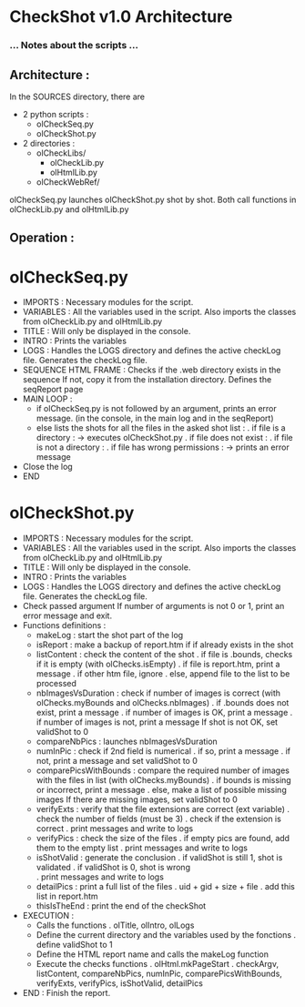 # CheckShot v1.0 Architecture
### ... Notes about the scripts ... ###

## Architecture :

In the SOURCES directory, there are 
- 2 python scripts :
	* olCheckSeq.py
	* olCheckShot.py
- 2 directories :
	* olCheckLibs/
		* olCheckLib.py
		* olHtmlLib.py
	* olCheckWebRef/

olCheckSeq.py launches olCheckShot.py shot by shot.
Both call functions in olCheckLib.py and olHtmlLib.py


## Operation :

# olCheckSeq.py

- IMPORTS : Necessary modules for the script.
- VARIABLES : All the variables used in the script.
  Also imports the classes from olCheckLib.py and olHtmlLib.py
- TITLE : Will only be displayed in the console.
- INTRO : Prints the variables
- LOGS : Handles the LOGS directory and defines the active checkLog file.
  Generates the checkLog file.
- SEQUENCE HTML FRAME :
  Checks if the .web directory exists in the sequence
  If not, copy it from the installation directory.
  Defines the seqReport page
- MAIN LOOP :
  * if olCheckSeq.py is not followed by an argument, prints an error message.
  (in the console, in the main log and in the seqReport)
  * else lists the shots
  for all the files in the asked shot list :
  . if file is a directory :
    -> executes olCheckShot.py
  . if file does not exist :
  . if file is not a directory :
  . if file has wrong permissions :
  	-> prints an error message
- Close the log
- END


# olCheckShot.py

- IMPORTS : Necessary modules for the script.
- VARIABLES : All the variables used in the script.
  Also imports the classes from olCheckLib.py and olHtmlLib.py
- TITLE : Will only be displayed in the console.
- INTRO : Prints the variables
- LOGS : Handles the LOGS directory and defines the active checkLog file.
  Generates the checkLog file.
- Check passed argument
  If number of arguments is not 0 or 1, print an error message and exit.
- Functions definitions :
	* makeLog : start the shot part of the log
	* isReport : make a backup of report.htm if if already exists in the shot
	* listContent : check the content of the shot
	  . if file is .bounds, checks if it is empty (with olChecks.isEmpty)
	  . if file is report.htm, print a message
	  . if other htm file, ignore
	  . else, append file to the list to be processed
	* nbImagesVsDuration : check if number of images is correct
	  (with olChecks.myBounds and olChecks.nbImages)
	  . if .bounds does not exist, print a message
	  . if number of images is OK, print a message
	  . if number of images is not, print a message
	  If shot is not OK, set validShot to 0
	* compareNbPics : launches nbImagesVsDuration
	* numInPic : check if 2nd field is numerical
	  . if so, print a message
	  . if not, print a message and set validShot to 0
	* comparePicsWithBounds : compare the required number of images with the files in list
	  (with olChecks.myBounds)
	  . if bounds is missing or incorrect, print a message
	  . else, make a list of possible missing images
	  If there are missing images, set validShot to 0
	* verifyExts : verify that the file extensions are correct (ext variable)
	  . check the number of fields (must be 3)
	  . check if the extension is correct
	  . print messages and write to logs
	* verifyPics : check the size of the files
	  . if empty pics are found, add them to the empty list
	  . print messages and write to logs
	* isShotValid : generate the conclusion
	  . if validShot is still 1, shot is validated
	  . if validShot is 0, shot is wrong	  
	  . print messages and write to logs
	* detailPics : print a full list of the files
	  . uid + gid + size + file
	  . add this list in report.htm
	* thisIsTheEnd : print the end of the checkShot
- EXECUTION : 
	* Calls the functions
	  . olTitle, olIntro, olLogs
	* Define the current directory and the variables used by the fonctions
	  . define validShot to 1
	* Define the HTML report name and calls the makeLog function
	* Execute the checks functions
	  . olHtml.mkPageStart
	  . checkArgv, listContent, compareNbPics, numInPic, comparePicsWithBounds,
	    verifyExts, verifyPics, isShotValid, detailPics
- END : Finish the report.

